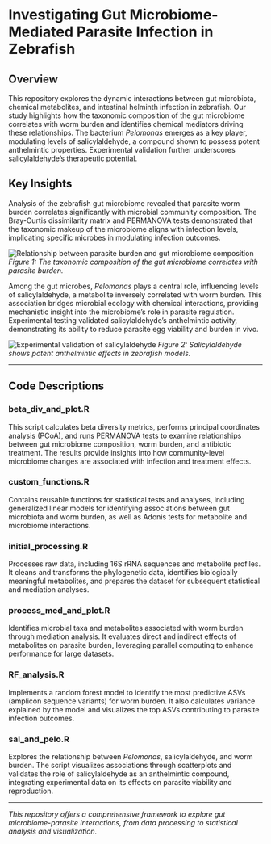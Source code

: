# Investigating Gut Microbiome-Mediated Parasite Infection in Zebrafish

## Overview

This repository explores the dynamic interactions between gut microbiota, chemical metabolites, and intestinal helminth infection in zebrafish. Our study highlights how the taxonomic composition of the gut microbiome correlates with worm burden and identifies chemical mediators driving these relationships. The bacterium *Pelomonas* emerges as a key player, modulating levels of salicylaldehyde, a compound shown to possess potent anthelmintic properties. Experimental validation further underscores salicylaldehyde’s therapeutic potential.

## Key Insights

Analysis of the zebrafish gut microbiome revealed that parasite worm burden correlates significantly with microbial community composition. The Bray-Curtis dissimilarity matrix and PERMANOVA tests demonstrated that the taxonomic makeup of the microbiome aligns with infection levels, implicating specific microbes in modulating infection outcomes.

![Relationship between parasite burden and gut microbiome composition](figures/figure1.jpg)
*Figure 1: The taxonomic composition of the gut microbiome correlates with parasite burden.*

Among the gut microbes, *Pelomonas* plays a central role, influencing levels of salicylaldehyde, a metabolite inversely correlated with worm burden. This association bridges microbial ecology with chemical interactions, providing mechanistic insight into the microbiome’s role in parasite regulation. Experimental testing validated salicylaldehyde’s anthelmintic activity, demonstrating its ability to reduce parasite egg viability and burden in vivo.

![Experimental validation of salicylaldehyde](figures/figure4.jpg)
*Figure 2: Salicylaldehyde shows potent anthelmintic effects in zebrafish models.*

---

## Code Descriptions

### beta_div_and_plot.R
This script calculates beta diversity metrics, performs principal coordinates analysis (PCoA), and runs PERMANOVA tests to examine relationships between gut microbiome composition, worm burden, and antibiotic treatment. The results provide insights into how community-level microbiome changes are associated with infection and treatment effects.

### custom_functions.R
Contains reusable functions for statistical tests and analyses, including generalized linear models for identifying associations between gut microbiota and worm burden, as well as Adonis tests for metabolite and microbiome interactions.

### initial_processing.R
Processes raw data, including 16S rRNA sequences and metabolite profiles. It cleans and transforms the phylogenetic data, identifies biologically meaningful metabolites, and prepares the dataset for subsequent statistical and mediation analyses.

### process_med_and_plot.R
Identifies microbial taxa and metabolites associated with worm burden through mediation analysis. It evaluates direct and indirect effects of metabolites on parasite burden, leveraging parallel computing to enhance performance for large datasets.

### RF_analysis.R
Implements a random forest model to identify the most predictive ASVs (amplicon sequence variants) for worm burden. It also calculates variance explained by the model and visualizes the top ASVs contributing to parasite infection outcomes.

### sal_and_pelo.R
Explores the relationship between *Pelomonas*, salicylaldehyde, and worm burden. The script visualizes associations through scatterplots and validates the role of salicylaldehyde as an anthelmintic compound, integrating experimental data on its effects on parasite viability and reproduction.

---

*This repository offers a comprehensive framework to explore gut microbiome-parasite interactions, from data processing to statistical analysis and visualization.*

